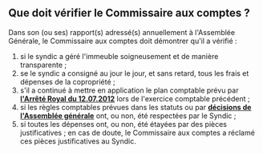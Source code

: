 ## Que doit vérifier le Commissaire aux comptes ?

Dans son (ou ses) rapport(s) adressé(s) annuellement à l'Assemblée Générale, le Commissaire aux comptes doit démontrer qu'il a vérifié :

1.  si le syndic a géré l'immeuble soigneusement et de manière transparente ;
2.  se le syndic a consigné au jour le jour, et sans retard, tous les frais et dépenses de la copropriété ;
3.  s'il a continué à mettre en application le plan comptable prévu par [**l'Arrêté Royal du 12.07.2012**](http://brab80.webs.com/AR_20120712.pdf) lors de l'exercice comptable précédent ;
4.  si les règles comptables prévues dans les statuts ou par [**décisions de l'Assemblée générale**](https://brab80webscom.github.io/Comptes/Decisions_AG.html) ont, ou non, été respectées par le Syndic ;
5.  si toutes les dépenses ont, ou non, été étayées par des pièces justificatives ; en cas de doute, le Commissaire aux comptes a réclamé ces pièces justificatives au Syndic.

